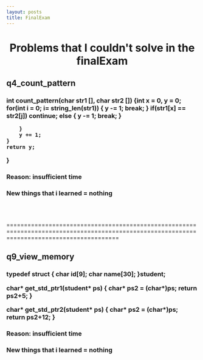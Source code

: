 ```yaml
---
layout: posts
title: FinalExam
---
```


<center><h1><color= "red">Problems that I couldn't solve in the finalExam</color=></h1></center> 
<h2>q4_count_pattern</h2>
<h3>
  int count_pattern(char str1 [], char str2 [])
{int x = 0, y = 0;
    for(int i = 0; i<string_len(str1); i++)
    {
        for(int j = 0; j<string_len(str2); j++)
        {
            x = i + j;
            if(x >= string_len(str1))
            {
                y -= 1;
                break;
            }
            if(str1[x] == str2[j])
                continue;
            else
            {
                y -= 1;
                break;
            }
            
        }
        y += 1;
    }
    return y;
}
</h3>
<h3>Reason: insufficient time</h3>
<h3>New things that i learned = nothing</h3>

<br><br>

============================================================================================================================================

<h2>q9_view_memory</h2>
<h3>
  typedef struct {
      char id[9];
      char name[30];
  }student;

  char* get_std_ptr1(student* ps)
  {
      char* ps2 = (char*)ps;
      return ps2+5;
  }
  
  char* get_std_ptr2(student* ps)
  {
      char* ps2 = (char*)ps;
      return ps2+12;
  }
</h3>
<h3>Reason: insufficient time</h3>
<h3>New things that i learned = nothing</h3>

<br><br><br><br>